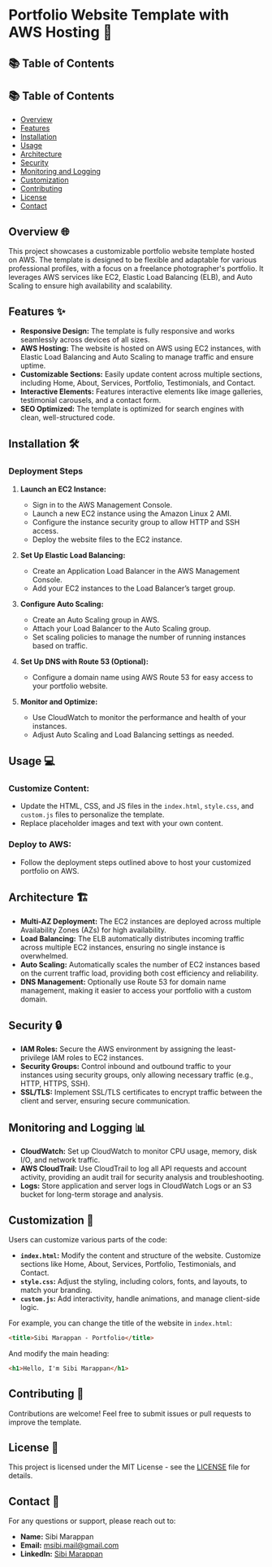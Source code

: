# Portfolio Website Template with AWS Hosting 🎨

## 📚 Table of Contents
## 📚 Table of Contents
- [Overview](#overview-🌐)
- [Features](#features-✨)
- [Installation](#installation-🛠️)
- [Usage](#usage-💻)
- [Architecture](#architecture-🏗️)
- [Security](#security-🔒)
- [Monitoring and Logging](#monitoring-and-logging-📊)
- [Customization](#customization-🎨)
- [Contributing](#contributing-🤝)
- [License](#license-📄)
- [Contact](#contact-📧)

## Overview 🌐
This project showcases a customizable portfolio website template hosted on AWS. The template is designed to be flexible and adaptable for various professional profiles, with a focus on a freelance photographer's portfolio. It leverages AWS services like EC2, Elastic Load Balancing (ELB), and Auto Scaling to ensure high availability and scalability.

## Features ✨
- **Responsive Design:** The template is fully responsive and works seamlessly across devices of all sizes.
- **AWS Hosting:** The website is hosted on AWS using EC2 instances, with Elastic Load Balancing and Auto Scaling to manage traffic and ensure uptime.
- **Customizable Sections:** Easily update content across multiple sections, including Home, About, Services, Portfolio, Testimonials, and Contact.
- **Interactive Elements:** Features interactive elements like image galleries, testimonial carousels, and a contact form.
- **SEO Optimized:** The template is optimized for search engines with clean, well-structured code.

## Installation 🛠️
### Deployment Steps
1. **Launch an EC2 Instance:**
   - Sign in to the AWS Management Console.
   - Launch a new EC2 instance using the Amazon Linux 2 AMI.
   - Configure the instance security group to allow HTTP and SSH access.
   - Deploy the website files to the EC2 instance.

2. **Set Up Elastic Load Balancing:**
   - Create an Application Load Balancer in the AWS Management Console.
   - Add your EC2 instances to the Load Balancer’s target group.

3. **Configure Auto Scaling:**
   - Create an Auto Scaling group in AWS.
   - Attach your Load Balancer to the Auto Scaling group.
   - Set scaling policies to manage the number of running instances based on traffic.

4. **Set Up DNS with Route 53 (Optional):**
   - Configure a domain name using AWS Route 53 for easy access to your portfolio website.

5. **Monitor and Optimize:**
   - Use CloudWatch to monitor the performance and health of your instances.
   - Adjust Auto Scaling and Load Balancing settings as needed.

## Usage 💻
### Customize Content:
- Update the HTML, CSS, and JS files in the `index.html`, `style.css`, and `custom.js` files to personalize the template.
- Replace placeholder images and text with your own content.

### Deploy to AWS:
- Follow the deployment steps outlined above to host your customized portfolio on AWS.

## Architecture 🏗️
- **Multi-AZ Deployment:** The EC2 instances are deployed across multiple Availability Zones (AZs) for high availability.
- **Load Balancing:** The ELB automatically distributes incoming traffic across multiple EC2 instances, ensuring no single instance is overwhelmed.
- **Auto Scaling:** Automatically scales the number of EC2 instances based on the current traffic load, providing both cost efficiency and reliability.
- **DNS Management:** Optionally use Route 53 for domain name management, making it easier to access your portfolio with a custom domain.

## Security 🔒
- **IAM Roles:** Secure the AWS environment by assigning the least-privilege IAM roles to EC2 instances.
- **Security Groups:** Control inbound and outbound traffic to your instances using security groups, only allowing necessary traffic (e.g., HTTP, HTTPS, SSH).
- **SSL/TLS:** Implement SSL/TLS certificates to encrypt traffic between the client and server, ensuring secure communication.

## Monitoring and Logging 📊
- **CloudWatch:** Set up CloudWatch to monitor CPU usage, memory, disk I/O, and network traffic.
- **AWS CloudTrail:** Use CloudTrail to log all API requests and account activity, providing an audit trail for security analysis and troubleshooting.
- **Logs:** Store application and server logs in CloudWatch Logs or an S3 bucket for long-term storage and analysis.

## Customization 🎨
Users can customize various parts of the code:
- **`index.html`:** Modify the content and structure of the website. Customize sections like Home, About, Services, Portfolio, Testimonials, and Contact.
- **`style.css`:** Adjust the styling, including colors, fonts, and layouts, to match your branding.
- **`custom.js`:** Add interactivity, handle animations, and manage client-side logic.

For example, you can change the title of the website in `index.html`:

```html
<title>Sibi Marappan - Portfolio</title>
```

And modify the main heading:

```html
<h1>Hello, I'm Sibi Marappan</h1>
```

## Contributing 🤝
Contributions are welcome! Feel free to submit issues or pull requests to improve the template.

## License 📄
This project is licensed under the MIT License - see the [LICENSE](LICENSE) file for details.

## Contact 📧
For any questions or support, please reach out to:
- **Name:** Sibi Marappan
- **Email:** msibi.mail@gmail.com
- **LinkedIn:** [Sibi Marappan](https://www.linkedin.com/in/sibi-marappan/)

